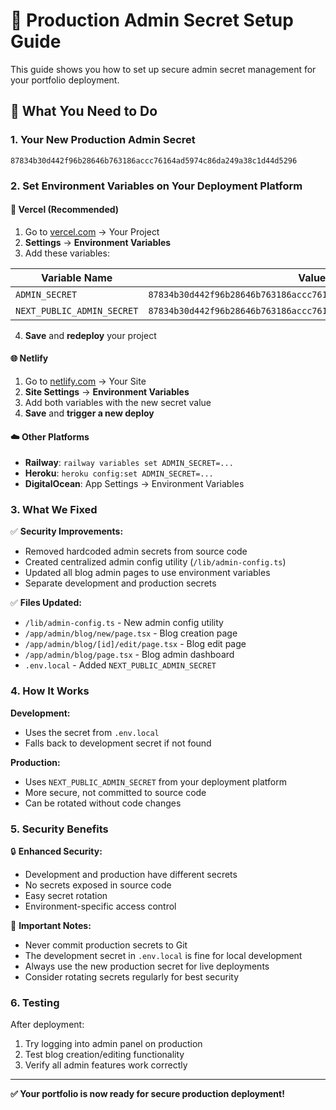 # 🔐 Production Admin Secret Setup Guide

This guide shows you how to set up secure admin secret management for your portfolio deployment.

## 🎯 What You Need to Do

### 1. **Your New Production Admin Secret**
```
87834b30d442f96b28646b763186accc76164ad5974c86da249a38c1d44d5296
```

### 2. **Set Environment Variables on Your Deployment Platform**

#### 🚀 **Vercel (Recommended)**
1. Go to [vercel.com](https://vercel.com) → Your Project
2. **Settings** → **Environment Variables**
3. Add these variables:

| Variable Name | Value | Environment |
|---------------|-------|-------------|
| `ADMIN_SECRET` | `87834b30d442f96b28646b763186accc76164ad5974c86da249a38c1d44d5296` | Production |
| `NEXT_PUBLIC_ADMIN_SECRET` | `87834b30d442f96b28646b763186accc76164ad5974c86da249a38c1d44d5296` | Production |

4. **Save** and **redeploy** your project

#### 🌐 **Netlify**
1. Go to [netlify.com](https://netlify.com) → Your Site
2. **Site Settings** → **Environment Variables**
3. Add both variables with the new secret value
4. **Save** and **trigger a new deploy**

#### ☁️ **Other Platforms**
- **Railway**: `railway variables set ADMIN_SECRET=...`
- **Heroku**: `heroku config:set ADMIN_SECRET=...`
- **DigitalOcean**: App Settings → Environment Variables

### 3. **What We Fixed**

✅ **Security Improvements:**
- Removed hardcoded admin secrets from source code
- Created centralized admin config utility (`/lib/admin-config.ts`)
- Updated all blog admin pages to use environment variables
- Separate development and production secrets

✅ **Files Updated:**
- `/lib/admin-config.ts` - New admin config utility
- `/app/admin/blog/new/page.tsx` - Blog creation page
- `/app/admin/blog/[id]/edit/page.tsx` - Blog edit page  
- `/app/admin/blog/page.tsx` - Blog admin dashboard
- `.env.local` - Added `NEXT_PUBLIC_ADMIN_SECRET`

### 4. **How It Works**

**Development:**
- Uses the secret from `.env.local`
- Falls back to development secret if not found

**Production:**
- Uses `NEXT_PUBLIC_ADMIN_SECRET` from your deployment platform
- More secure, not committed to source code
- Can be rotated without code changes

### 5. **Security Benefits**

🔒 **Enhanced Security:**
- Development and production have different secrets
- No secrets exposed in source code
- Easy secret rotation
- Environment-specific access control

🚨 **Important Notes:**
- Never commit production secrets to Git
- The development secret in `.env.local` is fine for local development
- Always use the new production secret for live deployments
- Consider rotating secrets regularly for best security

### 6. **Testing**

After deployment:
1. Try logging into admin panel on production
2. Test blog creation/editing functionality
3. Verify all admin features work correctly

---

**✅ Your portfolio is now ready for secure production deployment!**
